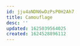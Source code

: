 ```yaml
---
id: jju4aNDN6wDzPsP0H2Ah7
title: Camouflage
desc: ''
updated: 1625039564025
created: 1624528896112
---
```


